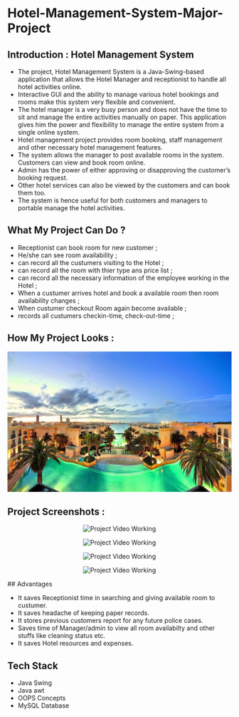 # Hotel-Management-System-Major-Project

## Introduction : Hotel Management System
   * The project, Hotel Management System is a Java-Swing-based application that allows the Hotel Manager and receptionist to handle all hotel activities online. 
   * Interactive GUI and the ability to manage various hotel bookings and rooms make this system very flexible and convenient. 
   * The hotel manager is a very busy person and does not have the time to sit and manage the entire activities manually on paper. This application gives him the power  and flexibility to manage the entire system from a single online system. 
   * Hotel management project provides room booking, staff management and other necessary hotel management features. 
   * The system allows the manager to post available rooms in the system. Customers can view and book room online. 
   * Admin has the power of either approving or disapproving the customer’s booking request. 
   * Other hotel services can also be viewed by the customers and can book them too. 
   * The system is hence useful for both customers and managers to portable manage the hotel activities.

## What My Project Can Do ?
* Receptionist can book room for new customer ;
* He/she can see room availability ;
* can record all the custumers visiting to the Hotel ;
* can record all the room with thier type ans price list ;
* can record all the necessary information of the employee working in the Hotel ;
* When a custumer arrives hotel and book a available room then room availability changes ;
* When custumer checkout Room again become available ;
* records all custumers checkin-time, check-out-time ;


## How My Project Looks :
<p align="center">
<img src="icons/hotel_view.jpg" width="650" height="auto" title="Project Video Working" >
</p>

## Project Screenshots :
<p align="center">
<img src="icons/Screenshots/Dashboard.jpg" width="auto" height="auto" title="Project Video Working" >
</p>
<p align="center">
<img src="icons/Screenshots/Reception.jpg" width="auto" height="auto" title="Project Video Working" >
</p>
<p align="center">
<img src="icons/Screenshots/customer_form.jpg" width="auto" height="auto" title="Project Video Working" >
</p>
<p align="center">
<img src="icons/Screenshots/new_employee.jpg" width="auto" height="auto" title="Project Video Working" >
</p>
## Advantages 

 * It saves Receptionist time in searching and giving available room to custumer.
 * It saves headache of keeping paper records.
 * It stores previous customers report for any future police cases.
 * Saves time of Manager/admin to view all room availabilty and other stuffs like cleaning status etc.
 * It saves Hotel resources and expenses.
 
 
 ## Tech Stack 
 * Java Swing
 * Java awt
 * OOPS Concepts
 * MySQL Database
